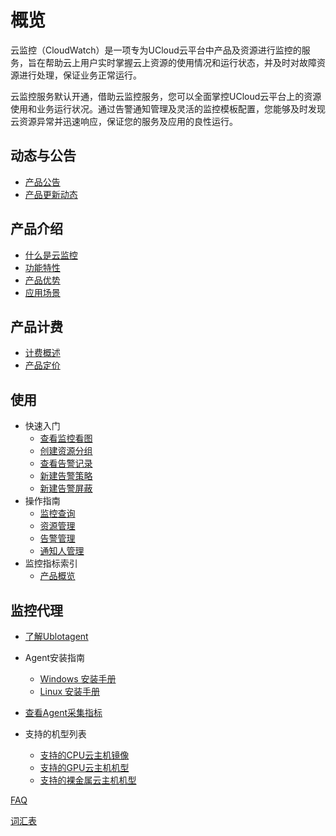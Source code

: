 # 概览

云监控（CloudWatch）是一项专为UCloud云平台中产品及资源进行监控的服务，旨在帮助云上用户实时掌握云上资源的使用情况和运行状态，并及时对故障资源进行处理，保证业务正常运行。

云监控服务默认开通，借助云监控服务，您可以全面掌控UCloud云平台上的资源使用和业务运行状况。通过告警通知管理及灵活的监控模板配置，您能够及时发现云资源异常并迅速响应，保证您的服务及应用的良性运行。

## 动态与公告

* [产品公告](/cloudwatch/notice/announcement.md)
* [产品更新动态](/cloudwatch/notice/Renewal.md)

## 产品介绍

* [什么是云监控](/cloudwatch/introduction/intro.md)
* [功能特性](/cloudwatch/introduction/function.md)
* [产品优势](/cloudwatch/introduction/advantage.md)
* [应用场景](/cloudwatch/introduction/use.md)

## 产品计费

* [计费概述](/cloudwatch/introduction/billway.md)
* [产品定价](/cloudwatch/introduction/snsbillservice.md)

## 使用

* 快速入门
  * [查看监控看图](/cloudwatch/use/start/pictures.md)
  * [创建资源分组](/cloudwatch/use/start/groups.md)
  * [查看告警记录](/cloudwatch/use/start/records.md)
  * [新建告警策略](/cloudwatch/use/start/policy.md)
  * [新建告警屏蔽](/cloudwatch/use/start/shield.md)
* 操作指南
  * [监控查询](/cloudwatch/use/guide/monitoring.md)
  * [资源管理](/cloudwatch/use/guide/resource.md)
  * [告警管理](/cloudwatch/use/guide/alarm.md)
  * [通知人管理](/cloudwatch/use/guide/notify.md)
* 监控指标索引
  * [产品概览](/cloudwatch/metric/intro.md)

## 监控代理

* [了解Ublotagent](/cloudwatch/ublotagent/introduce.md)
  
* Agent安装指南
  * [Windows 安装手册](/cloudwatch/ublotagent/UboltAgent_Windows_Installation_Guide.md)
  * [Linux 安装手册](/cloudwatch/ublotagent/UboltAgent_Linux_Installation_Guide.md)

* [查看Agent采集指标](/cloudwatch/ublotagent/ublotagent_metric.md)

* 支持的机型列表
  * [支持的CPU云主机镜像](cloudwatch\ublotagent\CPUHostImageList.md)
  * [支持的GPU云主机机型](cloudwatch\ublotagent\GPUHostList.md)
  * [支持的裸金属云主机机型](cloudwatch\ublotagent\GPUPHostList.md)

[FAQ](/cloudwatch/FAQ.md)

[词汇表](/cloudwatch/_glossary.md)

